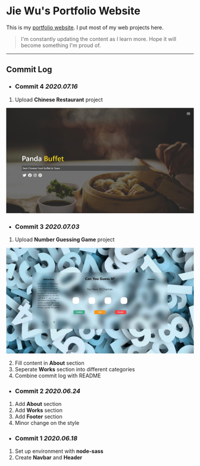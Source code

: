 # Jie Wu's Portfolio Website

This is my [portfolio website](https://fairjay8788.github.io/portfolio/). I put most of my web projects here.

> I'm constantly updating the content as I learn more. Hope it will become something I'm proud of.

---

## Commit Log

- ### Commit 4 _2020.07.16_

1. Upload **Chinese Restaurant** project

![Screen Shot](./docs/img/sschinesefood.jpg)

- ### Commit 3 _2020.07.03_

1. Upload **Number Guessing Game** project

![Screen Shot](./docs/img/ssnumbergame.jpg)

2. Fill content in **About** section
3. Seperate **Works** section into different categories
4. Combine commit log with README

- ### Commit 2 _2020.06.24_

1. Add **About** section
2. Add **Works** section
3. Add **Footer** section
4. Minor change on the style

- ### Commit 1 _2020.06.18_

1. Set up environment with **node-sass**
2. Create **Navbar** and **Header**
